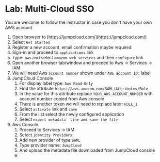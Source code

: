 # Lab: Multi-Cloud SSO

You are welcome to follow the instructor in case you don't have your own AWS account

1. Open browser to [https://jumpcloud.com/](https://jumpcloud.com/)
2. Select `Get Started`
3. Register a new account, email confirmation maybe required
4. Sign-in and proceed to `applications` link
5. Type: `aws` and select `amazon web services` and then `configure` link
6. Open another browser tab/window and proceed to Aws -&gt; Services -&gt; IAM
7. We will need Aws `account number` shown under `AWS account ID:` label
8. JumpCloud Console
   1. For display label type: `Aws Read-Only`
   2. Find the attribute `https://aws.amazon.com/SAML/Attributes/Role`
   3. In the value for this attribute replace `YOUR_AWS_ACCOUNT_NUMBER` with account number copied from Aws console
   4. There is another token we will need to replace later: `ROLE_1`
   5. Select `activate` link and `save`
   6. From the list select the newly configured application
   7. Select ``export metadata` line and save the file``
9. Aws Console
   1. Proceed to Services -&gt; IAM
   2. Select `Identity Providers`
   3. Add new provider of type `SAML`
   4. Type provider name: `JumpCloud`
   5. And upload the metadata file downloaded from JumpCloud console
   6. 



